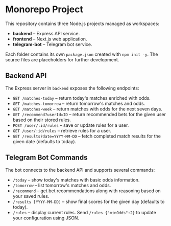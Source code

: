 # Monorepo Project

This repository contains three Node.js projects managed as workspaces:

- **backend** – Express API service.
- **frontend** – Next.js web application.
- **telegram-bot** – Telegram bot service.

Each folder contains its own `package.json` created with `npm init -y`. The source files are placeholders for further development.

## Backend API

The Express server in `backend` exposes the following endpoints:

- `GET /matches-today` – return today's matches enriched with odds.
- `GET /matches-tomorrow` – return tomorrow's matches and odds.
- `GET /matches-week` – return matches with odds for the next seven days.
- `GET /recommend?userId=ID` – return recommended bets for the given user based on their stored rules.
- `POST /user/:id/rules` – save or update rules for a user.
- `GET /user/:id/rules` – retrieve rules for a user.
- `GET /results?date=YYYY-MM-DD` – fetch completed match results for the given date (defaults to today).

## Telegram Bot Commands

The bot connects to the backend API and supports several commands:

- `/today` – show today's matches with basic odds information.
- `/tomorrow` – list tomorrow's matches and odds.
- `/recommend` – get bet recommendations along with reasoning based on your saved rules.
- `/results [YYYY-MM-DD]` – show final scores for the given day (defaults to today).
- `/rules` – display current rules. Send `/rules {"minOdds":2}` to update your configuration using JSON.

